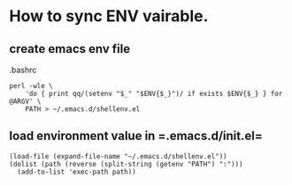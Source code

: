 # How to sync ENV vairable.

## create emacs env file
.bashrc
```
perl -wle \
    'do { print qq/(setenv "$_" "$ENV{$_}")/ if exists $ENV{$_} } for @ARGV' \
    PATH > ~/.emacs.d/shellenv.el

```

## load environment value in =.emacs.d/init.el=
```
(load-file (expand-file-name "~/.emacs.d/shellenv.el"))
(dolist (path (reverse (split-string (getenv "PATH") ":")))
  (add-to-list 'exec-path path))
```
